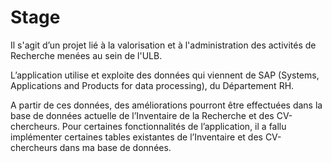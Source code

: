# Stage

Il s'agit d’un projet lié à la valorisation et à l'administration des activités de Recherche menées au 
sein de l'ULB.

L’application utilise et exploite des données qui viennent de SAP (Systems, Applications and 
Products for data processing), du Département RH.

A partir de ces données, des améliorations pourront être effectuées dans la base de données 
actuelle de l’Inventaire de la Recherche et des CV-chercheurs.
Pour certaines fonctionnalités de l’application, il a fallu implémenter certaines tables existantes de 
l’Inventaire et des CV-chercheurs dans ma base de données.
